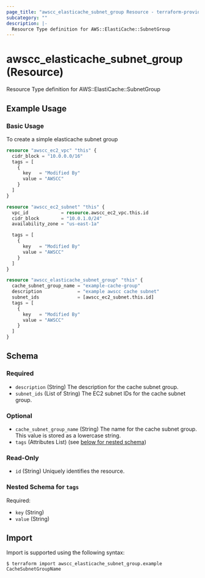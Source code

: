 ```yaml
---
page_title: "awscc_elasticache_subnet_group Resource - terraform-provider-awscc"
subcategory: ""
description: |-
  Resource Type definition for AWS::ElastiCache::SubnetGroup
---
```


# awscc_elasticache_subnet_group (Resource)

Resource Type definition for AWS::ElastiCache::SubnetGroup

## Example Usage

### Basic Usage
To create a simple elasticache subnet group
```terraform
resource "awscc_ec2_vpc" "this" {
  cidr_block = "10.0.0.0/16"
  tags = [
    {
      key   = "Modified By"
      value = "AWSCC"
    }
  ]
}

resource "awscc_ec2_subnet" "this" {
  vpc_id            = resource.awscc_ec2_vpc.this.id
  cidr_block        = "10.0.1.0/24"
  availability_zone = "us-east-1a"

  tags = [
    {
      key   = "Modified By"
      value = "AWSCC"
    }
  ]
}

resource "awscc_elasticache_subnet_group" "this" {
  cache_subnet_group_name = "example-cache-group"
  description             = "example awscc cache subnet"
  subnet_ids              = [awscc_ec2_subnet.this.id]
  tags = [
    {
      key   = "Modified By"
      value = "AWSCC"
    }
  ]
}
```

<!-- schema generated by tfplugindocs -->
## Schema

### Required

- `description` (String) The description for the cache subnet group.
- `subnet_ids` (List of String) The EC2 subnet IDs for the cache subnet group.

### Optional

- `cache_subnet_group_name` (String) The name for the cache subnet group. This value is stored as a lowercase string.
- `tags` (Attributes List) (see [below for nested schema](#nestedatt--tags))

### Read-Only

- `id` (String) Uniquely identifies the resource.

<a id="nestedatt--tags"></a>
### Nested Schema for `tags`

Required:

- `key` (String)
- `value` (String)

## Import

Import is supported using the following syntax:

```shell
$ terraform import awscc_elasticache_subnet_group.example CacheSubnetGroupName
```